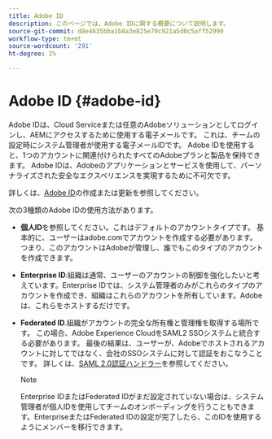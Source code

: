 ```yaml
---
title: Adobe ID
description: このページでは、Adobe IDに関する概要について説明します。
source-git-commit: d8e4635bba1b8a3e825e70c921a5d0c5aff52990
workflow-type: tm+mt
source-wordcount: '291'
ht-degree: 1%

---
```



# Adobe ID {#adobe-id}

Adobe IDは、Cloud Serviceまたは任意のAdobeソリューションとしてログインし、AEMにアクセスするために使用する電子メールです。 これは、チームの設定時にシステム管理者が使用する電子メールIDです。 Adobe IDを使用すると、1つのアカウントに関連付けられたすべてのAdobeプランと製品を保持できます。 Adobe IDは、Adobeのアプリケーションとサービスを使用して、パーソナライズされた安全なエクスペリエンスを実現するために不可欠です。

詳しくは、[Adobe ID](https://helpx.adobe.com/ca/manage-account/using/create-update-adobe-id.html#HowtocreateorupdateyourAdobeID)の作成または更新を参照してください。

次の3種類のAdobe IDの使用方法があります。

* **個人ID**&#x200B;を参照してください。これはデフォルトのアカウントタイプです。 基本的に、ユーザーはadobe.comでアカウントを作成する必要があります。 つまり、このアカウントはAdobeが管理し、誰でもこのタイプのアカウントを作成できます。

* **Enterprise ID**:組織は通常、ユーザーのアカウントの制御を強化したいと考えています。Enterprise IDでは、システム管理者のみがこれらのタイプのアカウントを作成でき、組織はこれらのアカウントを所有しています。Adobeは、これらをホストするだけです。

* **Federated ID**.組織がアカウントの完全な所有権と管理権を取得する場所です。 この場合、Adobe Experience CloudをSAML2 SSOシステムと統合する必要があります。 最後の結果は、ユーザーが、Adobeでホストされるアカウントに対してではなく、会社のSSOシステムに対して認証をおこなうことです。 詳しくは、[SAML 2.0認証ハンドラー](https://experienceleague.adobe.com/docs/experience-manager-65/administering/security/saml-2-0-authenticationhandler.html#security)を参照してください。

   >[!NOTE]
   >Enterprise IDまたはFederated IDがまだ設定されていない場合は、システム管理者が個人IDを使用してチームのオンボーディングを行うこともできます。EnterpriseまたはFederated IDの設定が完了したら、このIDを使用するようにメンバーを移行できます。




